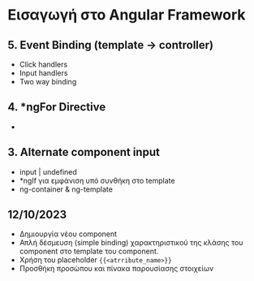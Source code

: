 # Εισαγωγή στο Angular Framework

## 5. Event Binding (template -> controller)

- Click handlers
- Input handlers
- Two way binding

## 4. *ngFor Directive

- 

## 3. Alternate component input

- input | undefined
- *ngIf για εμφάνιση υπό συνθήκη στο template
- ng-container & ng-template 

## 12/10/2023

- Δημιουργία νέου component
- Απλή δέσμευση (simple binding) χαρακτηριστικού της κλάσης του component στο
template του component.
- Χρήση του placeholder `{{<atrribute_name>}}`
- Προσθήκη προσώπου και πίνακα παρουσίασης στοιχείων